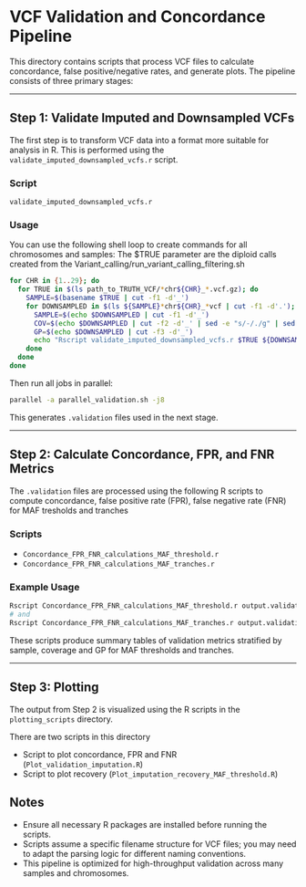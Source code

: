 # VCF Validation and Concordance Pipeline

This directory contains scripts that process VCF files to calculate concordance, false positive/negative rates, and generate plots. The pipeline consists of three primary stages:

---

## Step 1: Validate Imputed and Downsampled VCFs

The first step is to transform VCF data into a format more suitable for analysis in R. This is performed using the `validate_imputed_downsampled_vcfs.r` script.

### Script
```
validate_imputed_downsampled_vcfs.r
```

### Usage
You can use the following shell loop to create commands for all chromosomes and samples:
The $TRUE parameter are the diploid calls created from the Variant_calling/run_variant_calling_filtering.sh

```bash
for CHR in {1..29}; do
  for TRUE in $(ls path_to_TRUTH_VCF/*chr${CHR}_*.vcf.gz); do
    SAMPLE=$(basename $TRUE | cut -f1 -d'_')
    for DOWNSAMPLED in $(ls ${SAMPLE}*chr${CHR}_*vcf | cut -f1 -d'.'); do
      SAMPLE=$(echo $DOWNSAMPLED | cut -f1 -d'_')
      COV=$(echo $DOWNSAMPLED | cut -f2 -d'_' | sed -e "s/-/./g" | sed -e "s/X//g")
      GP=$(echo $DOWNSAMPLED | cut -f3 -d'_')
      echo "Rscript validate_imputed_downsampled_vcfs.r $TRUE ${DOWNSAMPLED}.vcf ${SAMPLE} $COV $GP ${DOWNSAMPLED}.validation 2> ${DOWNSAMPLED}.error" >> parallel_validation.sh
    done
  done
done
```

Then run all jobs in parallel:

```bash
parallel -a parallel_validation.sh -j8
```

This generates `.validation` files used in the next stage.

---

## Step 2: Calculate Concordance, FPR, and FNR Metrics

The `.validation` files are processed using the following R scripts to compute concordance, false positive rate (FPR), false negative rate (FNR) for MAF tresholds and tranches

### Scripts
- `Concordance_FPR_FNR_calculations_MAF_threshold.r`
- `Concordance_FPR_FNR_calculations_MAF_tranches.r`

### Example Usage
```bash
Rscript Concordance_FPR_FNR_calculations_MAF_threshold.r output.validation
# and
Rscript Concordance_FPR_FNR_calculations_MAF_tranches.r output.validation
```

These scripts produce summary tables of validation metrics stratified by sample, coverage and GP for MAF thresholds and tranches.

---

## Step 3: Plotting

The output from Step 2 is visualized using the R scripts in the `plotting_scripts` directory.

There are two scripts in this directory
- Script to plot concordance, FPR and FNR (`Plot_validation_imputation.R`)
- Script to plot recovery (`Plot_imputation_recovery_MAF_threshold.R`)

## Notes
- Ensure all necessary R packages are installed before running the scripts.
- Scripts assume a specific filename structure for VCF files; you may need to adapt the parsing logic for different naming conventions.
- This pipeline is optimized for high-throughput validation across many samples and chromosomes.

